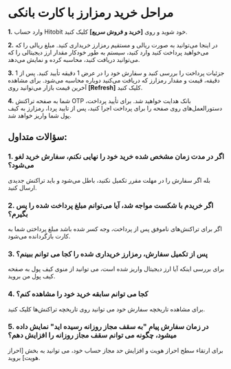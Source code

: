 # مراحل خرید رمزارز با کارت بانکی

**1.**	وارد حساب Hitobit خود شوید و روی **[خرید و فروش سریع]** کلیک کنید.

**2.**	در اینجا می‌توانید به صورت ریالی و مستقیم رمزارز خریداری کنید. مبلغ ریالی را که می‌خواهید پرداخت کنید وارد کنید، سیستم به طور خودکار مقدار ارز دیجیتالی را که می‌توانید دریافت کنید، محاسبه کرده و نمایش می‌دهد.

**3.**	جزئیات پرداخت را بررسی کنید و سفارش خود را در عرض 1 دقیقه تأیید کنید. پس از 1 دقیقه، قیمت و مقدار رمزارز که دریافت می‌کنید دوباره محاسبه می‌شود. برای مشاهده آخرین قیمت بازار می‌توانید روی **[Refresh]** کلیک کنید.

**4.**	شما به صفحه تراکنش OTP بانک هدایت خواهید شد. برای تأیید پرداخت، دستورالعمل‌های روی صفحه را برای پرداخت اجرا کنید، پس از تایید پردا، رمزارز به کیف پول شما واریز خواهد شد.

## سؤالات متداول:

### 1.	اگر در مدت زمان مشخص شده خرید خود را نهایی نکنم، سفارش خرید لغو می‌شود؟

بله اگر سفارش را در مهلت مقرر تکمیل نکنید، باطل می‌شود و باید تراکنش جدیدی ارسال کنید.

### 2.	اگر خریدم با شکست مواجه شد، آیا می‌توانم مبلغ پرداخت شده را پس بگیرم؟

اگر برای تراکنش‌های ناموفق پس از پرداخت، وجه کسر شده باشد مبلغ پرداختی شما به کارت بازگردانده می‌شود.

### 3.	پس از تکمیل سفارش، رمزارز خریداری شده را کجا می توانم ببینم؟

برای بررسی اینکه آیا ارز دیجیتال واریز شده است، می توانید از منوی کیف پول به صفحه کیف پول من بروید.

### 4.	کجا می توانم سابقه خرید خود را مشاهده کنم؟

برای مشاهده تاریخچه سفارش خود می توانید روی تاریخچه تراکنش‌ها کلیک کنید.

### 5.	در زمان سفارش پیام "به سقف مجاز روزانه رسیده اید" نمایش داده میشود، چگونه می توانم سقف مجاز روزانه را افزایش دهم؟

برای ارتقاء سطح احراز هویت  و افزایش حد مجاز حساب خود، می توانید به بخش [احراز هویت] بروید.


